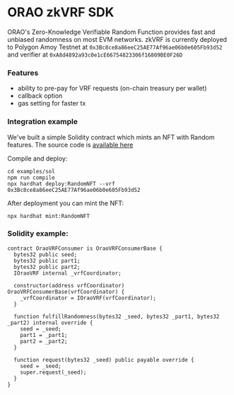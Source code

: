 # ORAO zkVRF SDK

ORAO's Zero-Knowledge Verifiable Random Function provides fast and unbiased randomness on most EVM networks.
zkVRF is currently deployed to Polygon Amoy Testnet at `0x3Bc8ce8a86eeC25AE77Af96ae06b0e605Fb93d52` and verifier at `0xA8d4892a93c0e1cE66754823306f16809BE0F26D`

### Features
- ability to pre-pay for VRF requests (on-chain treasury per wallet)
- callback option
- gas setting for faster tx

### Integration example
We've built a simple Solidity contract which mints an NFT with Random features.
The source code is [available here](https://github.com/orao-network/zkvrf-evm/tree/master/sdk/examples/sol)

Compile and deploy:
```
cd examples/sol
npm run compile
npx hardhat deploy:RandomNFT --vrf 0x3Bc8ce8a86eeC25AE77Af96ae06b0e605Fb93d52
```

After deployment you can mint the NFT:

```
npx hardhat mint:RandomNFT
```


### Solidity example:
```solidity
contract OraoVRFConsumer is OraoVRFConsumerBase {
  bytes32 public seed;
  bytes32 public part1;
  bytes32 public part2;
  IOraoVRF internal _vrfCoordinator;

  constructor(address vrfCoordinator) OraoVRFConsumerBase(vrfCoordinator) {
    _vrfCoordinator = IOraoVRF(vrfCoordinator);
  }

  function fulfillRandomness(bytes32 _seed, bytes32 _part1, bytes32 _part2) internal override {
    seed = _seed;
    part1 = _part1;
    part2 = _part2;
  }

  function request(bytes32 _seed) public payable override {
    seed = _seed;
    super.request(_seed);
  }
}
```

